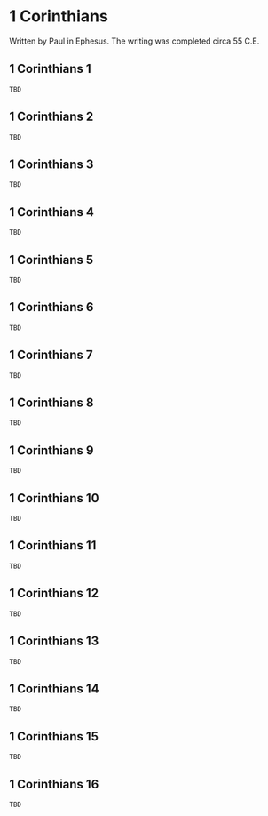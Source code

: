 # 1 Corinthians

Written by Paul in Ephesus. The writing was completed circa 55 C.E.

## 1 Corinthians 1

```
TBD
```


## 1 Corinthians 2

```
TBD
```


## 1 Corinthians 3

```
TBD
```


## 1 Corinthians 4

```
TBD
```


## 1 Corinthians 5

```
TBD
```


## 1 Corinthians 6

```
TBD
```


## 1 Corinthians 7

```
TBD
```


## 1 Corinthians 8

```
TBD
```


## 1 Corinthians 9

```
TBD
```


## 1 Corinthians 10

```
TBD
```


## 1 Corinthians 11

```
TBD
```


## 1 Corinthians 12

```
TBD
```


## 1 Corinthians 13

```
TBD
```


## 1 Corinthians 14

```
TBD
```


## 1 Corinthians 15

```
TBD
```


## 1 Corinthians 16

```
TBD
```


